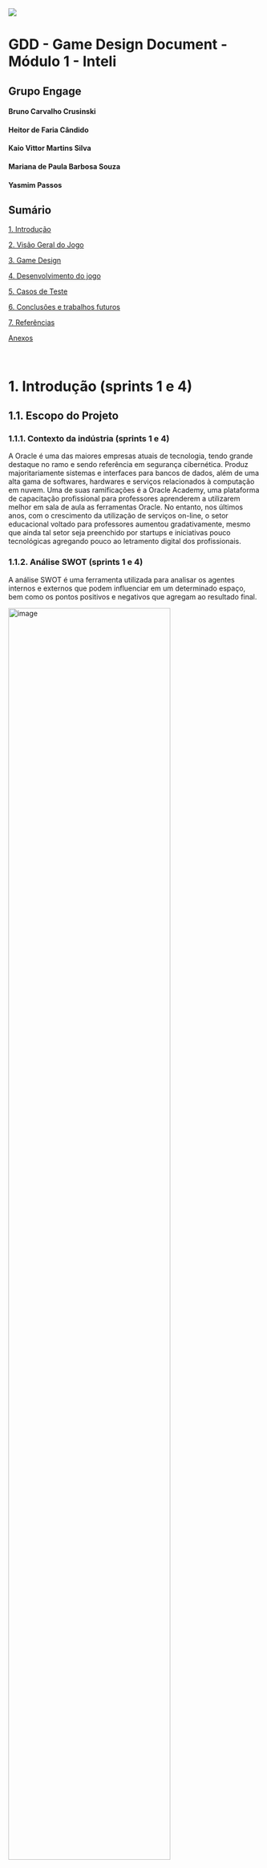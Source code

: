 <img src="../assets/institucionaisInteli/logointeli.png">


# GDD - Game Design Document - Módulo 1 - Inteli



## Grupo Engage

#### Bruno Carvalho Crusinski 
#### Heitor de Faria Cândido 
#### Kaio Vittor Martins Silva 
#### Mariana de Paula Barbosa Souza 
#### Yasmim Passos

## Sumário

[1. Introdução](#c1)

[2. Visão Geral do Jogo](#c2)

[3. Game Design](#c3)

[4. Desenvolvimento do jogo](#c4)

[5. Casos de Teste](#c5)

[6. Conclusões e trabalhos futuros](#c6)

[7. Referências](#c7)

[Anexos](#c8)

<br>


# <a name="c1"></a>1. Introdução (sprints 1 e 4)

## 1.1. Escopo do Projeto

### 1.1.1. Contexto da indústria (sprints 1 e 4)

A Oracle é uma das maiores empresas atuais de tecnologia, tendo grande destaque no ramo e sendo referência em segurança cibernética. Produz majoritariamente sistemas e interfaces para bancos de dados, além de uma alta gama de softwares, hardwares e serviços relacionados à computação em nuvem.
Uma de suas ramificações é a Oracle Academy, uma plataforma de capacitação profissional para professores aprenderem a utilizarem melhor em sala de aula as ferramentas Oracle. No entanto, nos últimos anos, com o crescimento da utilização de serviços on-line, o setor educacional voltado para professores aumentou gradativamente, mesmo que ainda tal setor seja preenchido por startups e iniciativas pouco tecnológicas agregando pouco ao letramento digital dos profissionais.



### 1.1.2. Análise SWOT (sprints 1 e 4)

A análise SWOT é uma ferramenta utilizada para analisar os agentes internos e externos que podem influenciar em um determinado espaço, bem como os pontos positivos e negativos que agregam ao resultado final.


<img src = "other/analise SWOT.png" alt="image" width="80%" height="auto">

#### Análise SWOT (Engage)
| #  | Forças (Strengths)|
| ---| ---               |
| 1. | Produto agradável com boa luminosidade e sonoridade;|
| 2. | Jogo de fácil acesso e jogabilidade;|
| 3. | Cores neutras e visuais pixelados baseadas na modalidade “Cozy Game’ (Confortável, desestressante e aconchegante);|
| 4. | Musicalidade desenvolvida a partir de musicoterapia para concentração e foco;|
| 5. | Dinâmica a partir de pistas e fragmentos para a resolução do enigma, em que o mesmo representa, ao final, a conclusão de uma fase;|
| 6. |Metodologia de instruções gamificadas;|

| #  | Fraquezas (Weaknesses)|
| ---| ---               |
| 1. | Acessível somente para professores acadêmicos;|
| 2. | Formato somente em 2D;|
| 3. | Foco isolado para engajamento e instrução, tornando o público alvo demasiadamente seleto;|
| 4. | Não é adaptável a todas as plataformas e consoles;|
| 5. | Dependente de internet;|
| 6. | Alguns professores podem achar a curva de aprendizado do jogo íngreme, especialmente se não estiverem familiarizados com jogos educativos;|

| #  | Oportunidades (Opportunities)|
| ---| ---               |
| 1. | Escalonamento do produto através de parcerias com escolas e universidades;|
| 2. | Alavancar o compartilhamento do jogo e ressaltar sua importância;|
| 3. | Criação de mais fases para outras ferramentas mais complexas da Oracle;|
| 4. | Recebimento de feedbacks dos professores para futuras melhorias;|
| 5. | Oportunidade de letramento digital;|

| #  | Ameaças (Threats)|
| ---| ---               |
| 1. | Crescimento do mercado de “Serious Games”;|
| 2. | Instruções de cadastro pelo Chat GPT;|
| 3. | Alguns professores podem resistir à adoção de novas tecnologias e métodos de ensino;|

### 1.1.3. Descrição da Solução Desenvolvida (sprints 1 e 4)

Em se tratando de plataformas de ensino virtual, um dos maiores desafios está associado à adoção do aprendizado oriundos destas plataformas em sala de aula pelos professores. 
De acordo com a radiografia anual da TIC na Educação, cerca de 75% do corpo docente carece de uma plataforma para adquirir conhecimentos em ferramentas digitais. O artigo "Saúde Docente: Possibilidades e Limites" de 1999 destaca a tensão e o estresse causados pela desconexão entre as expectativas do sistema educacional e as condições reais dos professores.
Apresentado o cenário, o projeto ENGAGE é um jogo com 5 fases que facilita o cadastro e a compreensão da plataforma Oracle Academy. Cada fase apresenta um novo desafio, sendo cada um dos níveis um aprendizado relevante para o contato com a real plataforma, promovendo a exploração gradual dos recursos da plataforma e incentivando a aprendizagem eficiente dos professores.
Esse jogo deve ser utilizado precedendo o contato com o site da Oracle Academy, para que assim o professor possa aprender com ele a melhor forma de explorar sua interface e suas oportunidades. Portanto, ao criar uma nova ambientação envolvendo educação, jogabilidade e tecnologia, o processo de absorção e engajamento das ferramentas oferecidas se torna muito mais eficaz e memorável.
Para avaliar o sucesso da proposta, serão fornecidos feedbacks ao final de cada jornada do jogador, visando enriquecer a experiência do usuário. Métricas mensais na plataforma da Oracle Academy serão usadas para rastrear a adesão de professores pós-jogo, identificar desistências, medir o êxito das atividades e avaliar a receptividade dos alunos às ferramentas e orientações dos professores.


### 1.1.4. Proposta de Valor (sprints 1 e 4)

<img src = "other/proposta de valor.png" alt="image" width="80%" height="auto">

### 1.1.5. Matriz de Riscos (sprints 1 e 4)

Dentro da elaboração do projeto Engage, há riscos de execução e finalização dele, sejam esses riscos positivos ou negativos à completude dele. Os riscos são incertezas futuras de um projeto que o impactam de alguma forma. Para analisar melhor os riscos e obter uma resposta planejada e organizada a eles, a matriz de riscos é indispensável.
A matriz de riscos é uma importante ferramenta para avaliar riscos de um produto, serviço, projeto, etc. Com ela, há uma organização maior dos problemas potenciais de um projeto, classificando-os com baixo, médio e alto risco dependendo de sua probabilidade e seu impacto.
Dentre os riscos do projeto engage:


<img src = "other/matriz de risco.png" alt="image" width="80%" height="auto">


| Risco| Descrição| Validade| Resposta| Plano de ação
|---|---|---|---|---
| Perda de armazenamento do código pelo github.| O github é o espaço utilizado para armazenar o código do jogo desenvolvido. Caso haja algum impedimento de acesso ou uma perda de dados ocasionado por essa plataforma de armazenamento, todo o código poderá ser perdido ou suspenso por um tempo, atrasando o andamento do projeto.| Sem validade.|Haverá uma resposta ativa.| Os integrantes irão armazenar até o final do projeto ao menos sua parte da programação em uma pasta local, diminuindo assim o impacto de uma perda total do código por completo.
|Entraves do código.|O código pode apresentar falhas de funcionamento e apresentar comportamento fora do esperado, sendo prejudicial ao resultado do projeto.|Durante as 5 sprints.|Haverá uma resposta ativa.|Passar por uma análise do grupo, revisando o código e suas marcações. Caso persista ou não for encontrado o problema, deverá ser consultado um professor da área.
|Risco de exposição de dados do projeto.|O armazenamento público do código no Github pode apresentar riscos ao projeto por ceder a outros usuários a possibilidade de plágio do jogo, vazamento de dados do jogo ou mesmo utilização indevida do jogo.|Sem validade.|Haverá uma resposta passiva.|
|Acesso limitado a plataforma pelos desenvolvedores.|Durante o desenvolvimento do projeto, o grupo desenvolvedor do jogo não tem acesso direto a plataforma da Oracle Academy, o que além de prejudicar na compreensão integral dela pelo grupo, o jogo pode não acompanhar atualizações relevantes da plataforma.|Durante as 5 sprints.|Haverá uma resposta passiva.|Produzir o jogo levando em consideração o contato com a plataforma do primeiro sprint.
|Falta de comunicação no grupo.|O grupo pode ter pouco, ou nenhuma comunicação em alguns momentos, o que prejudicará o desenvolvimento do artefato e do projeto por inteiro. A ausência de relatar problemas, a abstenção em pedir ajuda ou mesmo responder a questões do grupo, são todos fatores desse déficit.|Sem validade.|Haverá uma resposta ativa.|Além das dailys e fechamentos rotineiros, o grupo participará ativamente da gestão de todas as partes do projeto, prontificando-se em ajudar e decidindo se alguma tarefa demandará mais apoio. Os integrantes deverão ser honestos e apresentar seu trabalho aos demais durante o processo, reconhecendo dificuldades ou facilidades durante o processo.
|Incompetência técnica de algum integrante em programação.|O projeto é desenvolvido por integrantes em desenvolvimento de suas hard skills de programação, nesse processo algum integrante pode apresentar um déficit o que acarretará em perda de produtividade do grupo e do andamento do projeto.|Sem validade.|Haverá uma resposta ativa.|Os integrantes exercerão a cada sprint uma função mais específica dentro do grupo e na sprint seguinte irão tutelar o próximo responsável por sua função. Desse modo, os novos integrantes de programação poderão compreender a jornada anterior e serão orientados de onde continuar e, caso necessário, diminuir seu déficit com o programador anterior.

## 1.2. Requisitos do Projeto (sprints 1 e 2)


|# | Requisitos - Jogo para Oracle Academy  
--- | ---
| 1. | O jogo deverá seguir a temática de “serious game”, projetada para ensinar, treinar, simular ou resolver problemas em áreas específicas, como educação.
| 2. | O jogo não deverá conter elementos risíveis.
| 3. | O jogo deverá ser em primeira pessoa e não conter nenhum avatar que se mova, apenas um assistente que acompanha o jogador durante toda a jornada.
| 4. | A criação precisará ser desenvolvida com base em 5 fases pré-estabelecidas*
| 5. | Colocar o professor jogador como protagonista da experiência. 
| 6. | A paleta de cores só poderá conter cores pastéis/ sóbrias.
| 7. | As mecânicas do jogo serão de clicar, arrastar, selecionar e digitar.
| 8. | A ambientação do jogo deve obrigatoriamente ser feita em 2D.
| 9. | Não há limites para a quantidade de ambientações, mas todas devem representar cômodos de fácil jogabilidade.
| 10. | Todos os objetos que podem ser movimentados deverão aumentar de tamanho ao serem arrastados para fora do ambiente referido (para melhor visualização do usuário).
| 11. | As fases determinam uma sequência gradativa de desafios. 
| 12. | O jogo deverá ser disponibilizado para acesso via Web Browser.

\* Detalhamento do requisito 4:
* FASE 1: Cadastro
* FASE 2: Conhecendo as plataformas e recursos disponíveis:
    * Navegação nos conteúdos;
    * Inscrição em cursos;
* FASE 3: Canais:
* Criação de canais;
    * Inclusão de conteúdos nos canais;
    * Cadastro de alunos nos canais;
* FASE 4: Cloud:
    * Solicitação de conta cloud;
    * Solicitação de conta cloud para alunos;
* FASE 5: Participação em sessão de suporte ao membro.|


## 1.3. Público-alvo do Projeto (sprint 2)

*Posicione aqui uma descrição justificada do público-alvo do jogo, em termos demográficos e de preferências/gostos pessoais.*

# <a name="c2"></a>2. Visão Geral do Jogo (sprint 2)

## 2.1. Objetivos do Jogo (sprint 2)

*Descreva o que o jogador deve cumprir para avançar ou concluir o jogo*

## 2.2. Características do Jogo (sprint 2)

### 2.2.1. Gênero do Jogo (sprint 2)

*simulação, RPG, corrida, estratégia, esportes, ação, aventura etc.*  

### 2.2.2. Plataforma do Jogo (sprint 2)

*quanto ao dispositivo: desktop, smartphones, tablets, TV etc.*

*quanto ao sistema: Web, Windows, MacOS, Android, IOS etc.*

### 2.2.3. Número de jogadores (sprint 2)

*1 jogador, 2 jogadores versus, 2 jogadores cooperação, multiplayer etc.*

### 2.2.4. Títulos semelhantes e inspirações (sprint 2)

*Liste e descreva títulos semelhantes e jogos que inspiram e são usados como referência do projeto*

### 2.2.5. Tempo estimado de jogo (sprint 5)

*Ex. O jogo pode ser concluído em 3 horas passando por todas as fases.*

*Ex. cada partida dura até 15 minutos*

# <a name="c3"></a>3. Game Design (sprints 2 e 3)

## 3.1. Enredo do Jogo (sprints 2 e 3)

*Descreva o enredo/história do jogo, criando contexto para os personagens (seção 3.2) e o mundo do jogo (seção 3.3). Uma boa história costuma ter um arco narrativo de contexto, conflito e resolução. Utilize etapas sequenciais para descrever esta história.* 

*Caso seu jogo não possua enredo/história (ex. jogo Tetris), mencione os motivos de não existir e como o jogador pode se contextualizar com o ambiente do jogo.*

## 3.2. Personagens (sprints 2 e 3)

### 3.2.1. Controláveis

*Descreva os personagens controláveis pelo jogador. Mencione nome, objetivos, características, habilidades, diferenciais etc. Utilize figuras (character art, sprite sheets etc.) para ilustrá-los. Caso utilize material de terceiros em licença Creative Commons, não deixe de citar os autores/fontes.* 

*Caso não existam personagens (ex. jogo Tetris), mencione os motivos de não existirem e como o jogador pode interpretar tal fato.*

### 3.2.2. Non-Playable Characters (NPC)

*\<opcional\> Se existirem coadjuvantes ou vilões, aqui é o local para descrevê-los e ilustrá-los. Utilize listas ou tabelas para organizar esta seção. Caso utilize material de terceiros em licença Creative Commons, não deixe de citar os autores/fontes. Caso não existam NPCs, remova esta seção.*

### 3.2.3. Diversidade e Representatividade dos Personagens

Considerando as personagens do game, analise se estas estão alinhadas ao público-alvo do jogo (seção 1.3), e compare-as dentro da realidade da sociedade brasileira. Por fim, discorra sobre qual é o impacto esperado da escolha dessas personagens.

## 3.3. Mundo do jogo (sprints 2 e 3)

### 3.3.1. Locações Principais e/ou Mapas (sprints 2 e 3)

*Descreva o ambiente do jogo, em que locais ele ocorre. Ilustre com imagens. Se houverem mapas, posicione-os aqui, descrevendo as áreas em acordo com o enredo. Se houverem fases, descreva-as também em acordo com o enredo (pode ser um jogo de uma fase só). Utilize listas ou tabelas para organizar esta seção. Caso utilize material de terceiros em licença Creative Commons, não deixe de citar os autores/fontes.*

### 3.3.2. Navegação pelo mundo (sprints 2 e 3)

*Descreva como os personagens se movem no mundo criado e as relações entre as locações – como as áreas/fases são acessadas ou desbloqueadas, o que é necessário para serem acessadas etc. Utilize listas ou tabelas para organizar esta seção.*

### 3.3.3. Condições climáticas e temporais (sprints 2 e 3)

*\<opcional\> Descreva diferentes condições de clima que podem afetar o mundo e as fases, se aplicável*

*Caso seja relevante, descreva como o tempo passa, se ele é um fator limitante ao jogo (ex. contagem de tempo para terminar uma fase)*

### 3.3.4. Concept Art (sprint 2)

*Inclua imagens de Concept Art do jogo que ainda não foram demonstradas em outras seções deste documento. Para cada imagem, coloque legendas, como no exemplo abaixo.*

<img src="../assets/padrao/concept1.jpg">

Figura 1: detalhe da cena da partida do herói para a missão, usando sua nave

### 3.3.5. Trilha sonora (sprint 3)

*Descreva a trilha sonora do jogo, indicando quais músicas serão utilizadas no mundo e nas fases. Utilize listas ou tabelas para organizar esta seção. Caso utilize material de terceiros em licença Creative Commons, não deixe de citar os autores/fontes.*

*Exemplo de tabela*
\# | titulo | ocorrência | autoria
--- | --- | --- | ---
1 | tema de abertura | tela de início | própria
2 | tema de combate | cena de combate com inimigos comuns | Hans Zimmer
3 | ... 

## 3.4. Inventário e Bestiário (sprint 3)

### 3.4.1. Inventário

*\<opcional\> Caso seu jogo utilize itens ou poderes para os personagens obterem, descreva-os aqui, indicando títulos, imagens, meios de obtenção e funções no jogo. Utilize listas ou tabelas para organizar esta seção. Caso utilize material de terceiros em licença Creative Commons, não deixe de citar os autores/fontes.* 

*Exemplo de tabela*
\# | item |  | como obter | função | efeito sonoro
--- | --- | --- | --- | --- | ---
1 | moeda | <img src="../assets/padrao/coin.png"> | há muitas espalhadas em todas as fases | acumula dinheiro para comprar outros itens | som de moeda
2 | madeira | <img src="../assets/padrao/wood.png"> | há muitas espalhadas em todas as fases | acumula madeira para construir casas | som de madeiras
3 | ... 

### 3.4.2. Bestiário

*\<opcional\> Caso seu jogo tenha inimigos, descreva-os aqui, indicando nomes, imagens, momentos de aparição, funções e impactos no jogo. Utilize listas ou tabelas para organizar esta seção. Caso utilize material de terceiros em licença Creative Commons, não deixe de citar os autores/fontes.* 

*Exemplo de tabela*
\# | inimigo |  | ocorrências | função | impacto | efeito sonoro
--- | --- | --- | --- | --- | --- | ---
1 | robô terrestre | <img src="../assets/padrao/inimigo2.PNG"> |  a partir da fase 1 | ataca o personagem vindo pelo chão em sua direção, com velocidade constante, atirando parafusos | se encostar no inimigo ou no parafuso arremessado, o personagem perde 1 ponto de vida | sons de tiros e engrenagens girando
2 | robô voador | <img src="../assets/padrao/inimigo1.PNG"> | a partir da fase 2 | ataca o personagem vindo pelo ar, fazendo movimento em 'V' quando se aproxima | se encostar, o personagem perde 3 pontos de vida | som de hélice
3 | ... 

## 3.5. Gameflow (Diagrama de cenas) (sprint 2)

*Posicione aqui seu "storyboard de programação" - o diagrama de cenas do jogo. Indique, por exemplo, como o jogo começa, quais opções o jogador tem, como ele avança nas fases, quais as condições de 'game over', como o jogo reinicia. Seu diagrama deve representar as classes, atributos e métodos usados no jogo.*

## 3.6. Regras do jogo (sprint 3)

*Descreva aqui as regras do seu jogo: objetivos/desafios, meios para se conseguir alcançar*

*Ex. O jogador deve pilotar o carro e conseguir terminar a corrida dentro de um minuto sem bater em nenhum obstáculo.*

*Ex. O jogador deve concluir a fase dentro do tempo, para obter uma estrela. Se além disso ele coletar todas as moedas, ganha mais uma estrela. E se além disso ele coletar os três medalhões espalhados, ganha mais uma estrela, totalizando três. Ao final do jogo, obtendo três estrelas em todas as fases, desbloqueia o mundo secreto.*  

## 3.7. Mecânicas do jogo (sprint 3)

*Descreva aqui as formas de controle e interação que o jogador tem sobre o jogo: quais os comandos disponíveis, quais combinações de comandos, e quais as ações consequentes desses comandos. Utilize listas ou tabelas para organizar esta seção.*

*Ex. Em um jogo de plataforma 2D para desktop, o jogador pode usar as teclas WASD para mecânicas de andar, mirar para cima, agachar, e as teclas JKL para atacar, correr, arremesar etc.*

*Ex. Em um jogo de puzzle para celular, o jogador pode tocar e arrastar sobre uma peça para movê-la sobre o tabuleiro, ou fazer um toque simples para rotacioná-la*

# <a name="c4"></a>4. Desenvolvimento do Jogo

## 4.1. Desenvolvimento preliminar do jogo (sprint 1)

Para a versão preliminar do jogo, foi desenvolvido a tela inicial contendo dois botões com animações perpétuas e três botões com animações ao colocar o mouse em cima, juntamente com a transição para um protótipo do cenário inicial ao clicar no botão "Jogar". Apesar de, atualmente, apenas o botão "Jogar" possuir uma funcionalidade, todos os botões já são clicáveis, ativando o comando console.log com textos distintos para cada um. Originalmente, o programa necessitava do arquivo phaser.js local e o tamanho de tela era fixo, porém na versão atual podemos acessá-lo via web, retirando a dependência do mesmo dentro do diretório, e o tamanho de tela pode se adequar ao dispositivo.

Segue as imagens da página finalizada:

<figure>
    <img src = "other/tela inicial.png" alt="image" width="80%" height="auto" >
  <figcaption>Legenda: tela inicial</figcaption>
</figure>

<figure>
    <img src = "other/prototipo_cenario1.png" alt="image" width="80%" height="auto" >
  <figcaption>Legenda: protótipo do 1º cenário</figcaption>
</figure>

<figure>
    <img src = "other/consoleLogs.png" alt="image" width="80%" height="auto" >
  <figcaption>Legenda: comandos console.log</figcaption>
</figure>

## 4.2. Desenvolvimento básico do jogo (sprint 2)

*Descreva e ilustre aqui o desenvolvimento da versão básica do jogo, explicando brevemente o que foi entregue em termos de código e jogo. Utilize prints de tela para ilustrar. Indique as eventuais dificuldades e próximos passos.*

## 4.3. Desenvolvimento intermediário do jogo (sprint 3)

*Descreva e ilustre aqui o desenvolvimento da versão intermediária do jogo, explicando brevemente o que foi entregue em termos de código e jogo. Utilize prints de tela para ilustrar. Indique as eventuais dificuldades e próximos passos.*

## 4.4. Desenvolvimento final do MVP (sprint 4)

*Descreva e ilustre aqui o desenvolvimento da versão final do jogo, explicando brevemente o que foi entregue em termos de MVP. Utilize prints de tela para ilustrar. Indique as eventuais dificuldades e planos futuros.*

## 4.5. Revisão do MVP (sprint 5)

*Descreva e ilustre aqui o desenvolvimento dos refinamentos e revisões da versão final do jogo, explicando brevemente o que foi entregue em termos de MVP. Utilize prints de tela para ilustrar.*

# <a name="c5"></a>5. Testes (sprint 4)

## 5.1. Casos de Teste

*Descreva nesta seção os casos de teste comuns que podem ser executados a qualquer momento para testar o funcionamento e integração das partes do jogo. Utilize tabelas para facilitar a organização.*

*Exemplo de tabela*
\# | pré-condição | descrição do teste | pós-condição 
--- | --- | --- | --- 
1 | posicionar o jogo na tela de abertura | iniciar o jogo desde seu início | o jogo deve iniciar da fase 1
2 | posicionar o personagem em local seguro de inimigos | aguardar o tempo passar até o final da contagem | o personagem deve perder uma vida e reiniciar a fase
3 | ...

## 5.2. Testes de jogabilidade (playtests) (sprint 4)

### 5.2.1 Registros de testes

*Descreva nesta seção as sessões de teste/entrevista com diferentes jogadores. Registre cada teste conforme o template a seguir.*

Nome | João Jonas (use nomes fictícios)
--- | ---
Já possuía experiência prévia com games? | sim, é um jogador casual
Conseguiu iniciar o jogo? | sim
Entendeu as regras e mecânicas do jogo? | entendeu as regras, mas sobre as mecânicas, apenas as essenciais, não explorou os comandos complexos
Conseguiu progredir no jogo? | sim, sem dificuldades  
Apresentou dificuldades? | Não, conseguiu jogar com facilidade e afirmou ser fácil
Que nota deu ao jogo? | 9.0
O que gostou no jogo? | Gostou  de como o jogo vai ficando mais difícil ao longo do tempo sem deixar de ser divertido
O que poderia melhorar no jogo? | A responsividade do personagem aos controles, disse que havia um pouco de atraso desde o momento do comando até a resposta do personagem

### 5.2.2 Melhorias

*Descreva nesta seção um plano de melhorias sobre o jogo, com base nos resultados dos testes de jogabilidade*

# <a name="c6"></a>6. Conclusões e trabalhos futuros (sprint 5)

*Escreva de que formas a solução do jogo atingiu os objetivos descritos na seção 1 deste documento. Indique pontos fortes e pontos a melhorar de maneira geral.*

*Relacione os pontos de melhorias evidenciados nos testes com plano de ações para serem implementadas no jogo. O grupo não precisa implementá-las, pode deixar registrado aqui o plano para futuros desenvolvimentos.*

*Relacione também quaisquer ideias que o grupo tenha para melhorias futuras*

# <a name="c7"></a>7. Referências (sprint 5)

_Incluir as principais referências de seu projeto, para que seu parceiro possa consultar caso ele se interessar em aprofundar. Um exemplo de referência de livro e de site:_<br>

LUCK, Heloisa. Liderança em gestão escolar. 4. ed. Petrópolis: Vozes, 2010. <br>
SOBRENOME, Nome. Título do livro: subtítulo do livro. Edição. Cidade de publicação: Nome da editora, Ano de publicação. <br>

INTELI. Adalove. Disponível em: https://adalove.inteli.edu.br/feed. Acesso em: 1 out. 2023 <br>
SOBRENOME, Nome. Título do site. Disponível em: link do site. Acesso em: Dia Mês Ano

# <a name="c8"></a>Anexos

*Inclua aqui quaisquer complementos para seu projeto, como diagramas, imagens, tabelas etc. Organize em sub-tópicos utilizando headings menores (use ## ou ### para isso)*
